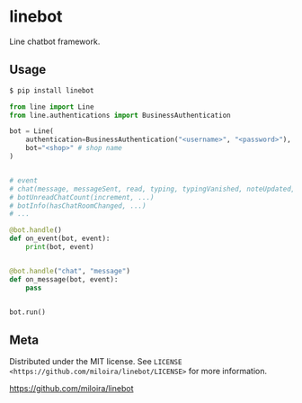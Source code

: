 linebot
===============================================
Line chatbot framework.

Usage
-----

```bash
$ pip install linebot
```


```python
from line import Line
from line.authentications import BusinessAuthentication

bot = Line(
    authentication=BusinessAuthentication("<username>", "<password>"), # Business Account
    bot="<shop>" # shop name
)


# event
# chat(message, messageSent, read, typing, typingVanished, noteUpdated, markedAsManualChat, unmarkedAsManualChat, chatRead, assigneeUpdated, tagged, ...)
# botUnreadChatCount(increment, ...)
# botInfo(hasChatRoomChanged, ...)
# ...

@bot.handle()
def on_event(bot, event):
    print(bot, event)


@bot.handle("chat", "message")
def on_message(bot, event):
    pass


bot.run()
```


Meta
----


Distributed under the MIT license. See `LICENSE <https://github.com/miloira/linebot/LICENSE>` for more information.

https://github.com/miloira/linebot